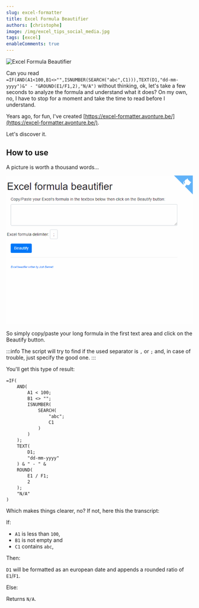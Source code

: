 ```yaml
---
slug: excel-formatter
title: Excel Formula Beautifier
authors: [christophe]
image: /img/excel_tips_social_media.jpg
tags: [excel]
enableComments: true
---
```

![Excel Formula Beautifier](/img/excel_tips_banner.jpg)

Can you read `=IF(AND(A1<100,B1<>"",ISNUMBER(SEARCH("abc",C1))),TEXT(D1,"dd-mm-yyyy")&" - "&ROUND(E1/F1,2),"N/A")` without thinking, ok, let's take a few seconds to analyze the formula and understand what it does? On my own, no, I have to stop for a moment and take the time to read before I understand.

Years ago, for fun, I've created [https://excel-formatter.avonture.be/](https://excel-formatter.avonture.be/).

Let's discover it.

<!-- truncate -->

## How to use

A picture is worth a thousand words...

![Demo](./images/demo.gif)

So simply copy/paste your long formula in the first text area and click on the Beautify button. 

:::info
The script will try to find if the used separator is `,` or `;` and, in case of trouble, just specify the good one.
:::

You'll get this type of result:

```text
=IF(
    AND(
        A1 < 100;
        B1 <> "";
        ISNUMBER(
            SEARCH(
                "abc";
                C1
            )
        )
    );
    TEXT(
        D1;
        "dd-mm-yyyy"
    ) & " - " &
    ROUND(
        E1 / F1;
        2
    );
    "N/A"
)
```

Which makes things clearer, no? If not, here this the transcript:

If:

* `A1` is less than `100`,
* `B1` is not empty and
* `C1` contains `abc`,

Then:

`D1` will be formatted as an european date and appends a rounded ratio of `E1`/`F1`.

Else:

Returns `N/A`.